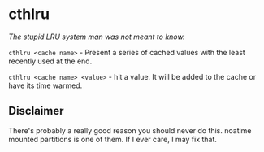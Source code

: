 cthlru
======

*The stupid LRU system man was not meant to know.*

`cthlru <cache name>` - Present a series of cached values with the least
  recently used at the end.

`cthlru <cache name> <value>` - hit a value. It will be added to the cache or
  have its time warmed.


Disclaimer
----------

There's probably a really good reason you should never do this. noatime mounted
partitions is one of them. If I ever care, I may fix that.

